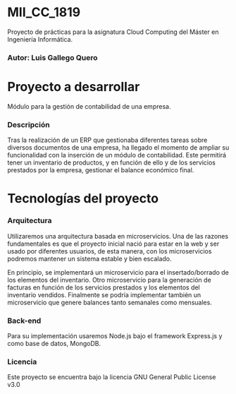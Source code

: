 # MII_CC_1819

Proyecto de prácticas para la asignatura Cloud Computing del Máster en Ingeniería Informática.

### Autor: Luis Gallego Quero

# Proyecto a desarrollar

Módulo para la gestión de contabilidad de una empresa.

### Descripción

Tras la realización de un ERP que gestionaba diferentes tareas sobre diversos documentos de una empresa, ha llegado el momento de ampliar su funcionalidad con la inserción de un módulo de contabilidad. Este permitirá tener un inventario de productos, y en función de ello y de los servicios prestados por la empresa, gestionar el balance económico final.

# Tecnologías del proyecto

### Arquitectura

Utilizaremos una arquitectura basada en microservicios. Una de las razones fundamentales es que el proyecto inicial nació para estar en la web y ser usado por diferentes usuarios, de esta manera, con los microservicios podremos mantener un sistema estable y bien escalado.

En principio, se implementará un microservicio para el insertado/borrado de los elementos del inventario. Otro microservicio para la generación de facturas en función de los servicios prestados y los elementos del inventario vendidos. Finalmente se podría implementar también un microservicio que genere balances tanto semanales como mensuales.

### Back-end
Para su implementación usaremos Node.js bajo el framework Express.js y como base de datos, MongoDB.

### Licencia

Este proyecto se encuentra bajo la licencia GNU General Public License v3.0
